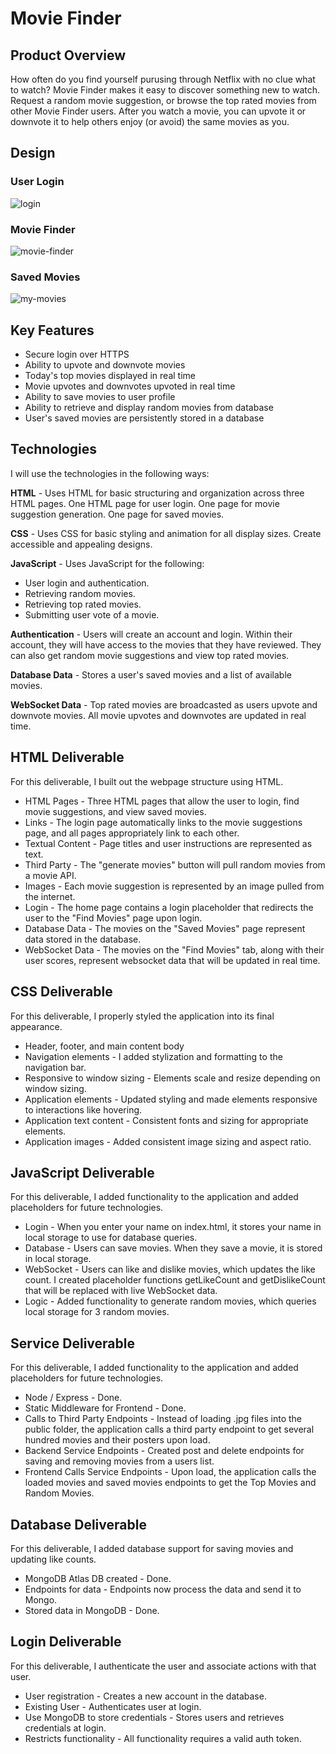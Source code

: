 # Movie Finder

## Product Overview
How often do you find yourself purusing through Netflix with no clue what to watch? Movie Finder makes it easy to discover something new to watch. Request a random movie suggestion, or browse the top rated movies from other Movie Finder users. After you watch a movie, you can upvote it or downvote it to help others enjoy (or avoid) the same movies as you.

## Design
### User Login  
![login](./mock-images/login.png)  

### Movie Finder
![movie-finder](./mock-images/movie-finder.png)

### Saved Movies
![my-movies](./mock-images/my-movies.png)

## Key Features  
- Secure login over HTTPS
- Ability to upvote and downvote movies
- Today's top movies displayed in real time
- Movie upvotes and downvotes upvoted in real time
- Ability to save movies to user profile
- Ability to retrieve and display random movies from database
- User's saved movies are persistently stored in a database

## Technologies
I will use the technologies in the following ways:  

**HTML** - Uses HTML for basic structuring and organization across three HTML pages. One HTML page for user login. One page for movie suggestion generation. One page for saved movies.  
 
**CSS** - Uses CSS for basic styling and animation for all display sizes. Create accessible and appealing designs.  

**JavaScript** - Uses JavaScript for the following:
- User login and authentication.  
- Retrieving random movies.  
- Retrieving top rated movies.  
- Submitting user vote of a movie.  

**Authentication** - Users will create an account and login. Within their account, they will have access to the movies that they have reviewed. They can also get random movie suggestions and view top rated movies.  

**Database Data** - Stores a user's saved movies and a list of available movies.  

**WebSocket Data** - Top rated movies are broadcasted as users upvote and downvote movies. All movie upvotes and downvotes are updated in real time.  

## HTML Deliverable
For this deliverable, I built out the webpage structure using HTML.  
- HTML Pages - Three HTML pages that allow the user to login, find movie suggestions, and view saved movies.  
- Links - The login page automatically links to the movie suggestions page, and all pages appropriately link to each other.  
- Textual Content - Page titles and user instructions are represented as text.  
- Third Party - The "generate movies" button will pull random movies from a movie API.
- Images - Each movie suggestion is represented by an image pulled from the internet.  
- Login - The home page contains a login placeholder that redirects the user to the "Find Movies" page upon login.
- Database Data - The movies on the "Saved Movies" page represent data stored in the database.
- WebSocket Data - The movies on the "Find Movies" tab, along with their user scores, represent websocket data that will be updated in real time.

## CSS Deliverable
For this deliverable, I properly styled the application into its final appearance.
- Header, footer, and main content body  
- Navigation elements - I added stylization and formatting to the navigation bar.  
- Responsive to window sizing - Elements scale and resize depending on window sizing.  
- Application elements - Updated styling and made elements responsive to interactions like hovering.  
- Application text content - Consistent fonts and sizing for appropriate elements.  
- Application images - Added consistent image sizing and aspect ratio.

## JavaScript Deliverable
For this deliverable, I added functionality to the application and added placeholders for future technologies.  
- Login -  When you enter your name on index.html, it stores your name in local storage to use for database queries.  
- Database - Users can save movies. When they save a movie, it is stored in local storage.   
- WebSocket - Users can like and dislike movies, which updates the like count. I created placeholder functions getLikeCount and getDislikeCount that will be replaced with live WebSocket data.  
- Logic - Added functionality to generate random movies, which queries local storage for 3 random movies.  

## Service Deliverable
For this deliverable, I added functionality to the application and added placeholders for future technologies.  
- Node / Express - Done.    
- Static Middleware for Frontend - Done.  
- Calls to Third Party Endpoints - Instead of loading .jpg files into the public folder, the application calls a third party endpoint to get several hundred movies and their posters upon load.  
- Backend Service Endpoints - Created post and delete endpoints for saving and removing movies from a users list.  
- Frontend Calls Service Endpoints - Upon load, the application calls the loaded movies and saved movies endpoints to get the Top Movies and Random Movies.  


## Database Deliverable  
For this deliverable, I added database support for saving movies and updating like counts.  
- MongoDB Atlas DB created - Done.  
- Endpoints for data - Endpoints now process the data and send it to Mongo.  
- Stored data in MongoDB - Done.  

## Login Deliverable  
For this deliverable, I authenticate the user and associate actions with that user.
- User registration - Creates a new account in the database.
- Existing User - Authenticates user at login.
- Use MongoDB to store credentials - Stores users and retrieves credentials at login.
- Restricts functionality - All functionality requires a valid auth token.